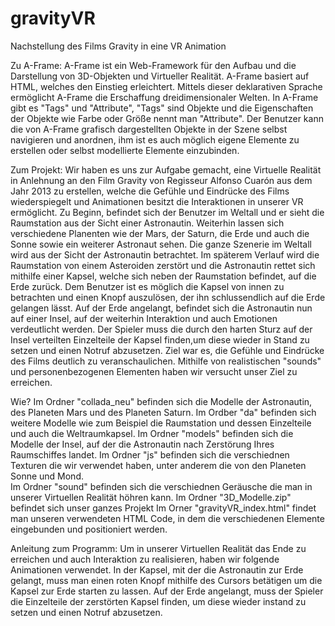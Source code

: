 # gravityVR
Nachstellung des Films Gravity in eine VR Animation 

Zu A-Frame:  A-Frame ist ein Web-Framework für den Aufbau und die Darstellung von 3D-Objekten und Virtueller Realität. 
A-Frame basiert auf HTML, welches den Einstieg erleichtert. Mittels dieser deklarativen Sprache ermöglicht A-Frame die Erschaffung dreidimensionaler Welten. In A-Frame gibt es "Tags" und "Attribute", "Tags" sind Objekte und die Eigenschaften der Objekte wie Farbe oder Größe nennt man "Attribute". 
Der Benutzer kann die von A-Frame grafisch dargestellten Objekte in der Szene selbst navigieren und anordnen, ihm ist es auch möglich eigene Elemente zu erstellen oder selbst modellierte Elemente einzubinden. 


Zum Projekt: Wir haben es uns zur Aufgabe gemacht, eine Virtuelle Realität in Anlehnung an den Film Gravity von Regisseur Alfonso Cuarón aus dem Jahr 2013 zu erstellen, welche die Gefühle und Eindrücke des Films wiederspiegelt und Animationen besitzt die Interaktionen in unserer VR ermöglicht. 
Zu Beginn, befindet sich der Benutzer im Weltall und er sieht die Raumstation aus der Sicht einer Astronautin. Weiterhin lassen sich verschiedene Planenten wie der Mars, der Saturn, die Erde und auch die Sonne sowie ein weiterer Astronaut sehen. Die ganze Szenerie im Weltall wird aus der Sicht der Astronautin betrachtet.
Im späterem Verlauf wird die Raumstation von einem Asteroiden zerstört und die Astronautin rettet sich mithilfe einer Kapsel, welche sich neben der Raumstation befindet, auf die Erde zurück. Dem Benutzer ist es möglich die Kapsel von innen zu betrachten und einen Knopf auszulösen, der ihn schlussendlich auf die Erde gelangen lässt. Auf der Erde angelangt, befindet sich die Astronautin nun auf einer Insel, auf der weiterhin Interaktion und auch Emotionen verdeutlicht werden. Der Spieler muss die durch den harten Sturz auf der Insel verteilten Einzelteile der Kapsel finden,um diese wieder in Stand zu setzen und einen Notruf abzusetzen.
Ziel war es, die Gefühle und Eindrücke des Films deutlich zu veranschaulichen. Mithilfe von realistischen "sounds" und personenbezogenen Elementen haben wir versucht unser Ziel zu erreichen. 


Wie?
Im Ordner "collada_neu" befinden sich die Modelle der Astronautin, des Planeten Mars und des Planeten Saturn.
Im Ordber "da" befinden sich weitere Modelle wie zum Beispiel die Raumstation und dessen Einzelteile und auch die Weltraumkapsel. 
Im Ordner "models" befinden sich die Modelle der Insel, auf der die Astronautin nach Zerstörung Ihres Raumschiffes landet.
Im Ordner "js" befinden sich die verschiednen Texturen die wir verwendet haben, unter anderem die von den Planeten Sonne und Mond.  
Im Ordner "sound" befinden sich die verschiednen Geräusche die man in unserer Virtuellen Realität höhren kann. 
Im Ordner "3D_Modelle.zip" befindet sich unser ganzes Projekt
Im Orner "gravityVR_index.html" findet man unseren verwendeten HTML Code, in dem die verschiedenen Elemente eingebunden und positioniert werden. 



Anleitung zum Programm: Um in unserer Virtuellen Realität das Ende zu erreichen und auch Interaktion zu realisieren, haben wir folgende Animationen verwendet. In der Kapsel, mit der die Astronautin zur Erde gelangt, muss man einen roten Knopf mithilfe des Cursors betätigen um die Kapsel zur Erde starten zu lassen. Auf der Erde angelangt, muss der Spieler die Einzelteile der zerstörten Kapsel finden, um diese wieder instand zu setzen und einen Notruf abzusetzen. 
